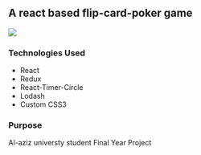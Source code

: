 ## A react based flip-card-poker game

<img src="http://1.bp.blogspot.com/-BBFBerFOB6I/UOWQ4ndZIiI/AAAAAAAAAMg/PaMujilvzSc/s1600/sexy+poker+wallpapers.jpg" />


### Technologies Used
- React
- Redux
- React-Timer-Circle
- Lodash
- Custom CSS3

### Purpose

Al-aziz universty student Final Year Project

